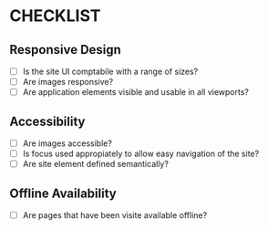 # CHECKLIST

## Responsive Design

- [ ] Is the site UI comptabile with a range of sizes?
- [ ] Are images responsive?
- [ ] Are application elements visible and usable in all viewports?

## Accessibility

- [ ] Are images accessible?
- [ ] Is focus used appropiately to allow easy navigation of the site?
- [ ] Are site element defined semantically?

## Offline Availability

- [ ] Are pages that have been visite available offline?